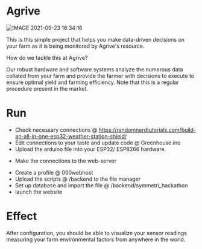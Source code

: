 # Agrive

![IMAGE 2021-09-23 16:34:16](https://user-images.githubusercontent.com/44223263/134537230-d0a2eb24-928f-4c5c-a644-51d49360dd21.jpg)


This is this simple project that helps you make data-driven decisions on your farm as it is being monitored by Agrive's resource.

How do we tackle this at Agrive?

Our robust hardware and software systems analyze the numerous data collated from your farm and provide the farmer with decisions to execute to ensure optimal yield and farming efficiency. Note that this is a regular procedure present in the market.



# Run
- Check necessary connections @ https://randomnerdtutorials.com/build-an-all-in-one-esp32-weather-station-shield/
- Edit connections to your taste and update code @ Greenhouse.ino
- Upload the arduino file into your ESP32/ ESP8266 hardware.

+ Make the connections to the web-server
 - Create a profile @ 000webhost
 - Upload the scripts @ /backend to the file manager
 - Set up database and import the file @ /backend/symmetri_hackathon
 - launch the website
 
 # Effect
 
 After configuration, you should be able to visualize your sensor readings measuring your farm environmental factors from anywhere in the world.
